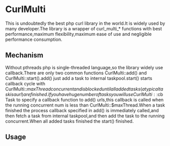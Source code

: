 CurlMulti
=========

This is undoubtedly the best php curl library in the world.It is widely used by many developer.The library is a wrapper of curl_multi_* functions with best performance,maximum flexibility,maximum ease of use and negligible performance consumption.

Mechanism
---------

Without pthreads php is single-threaded language,so the library widely use callback.There are only two common functions CurlMulti::add() and CurlMulti::start().add() just add a task to internal taskpool.start() starts callback cycle with CurlMulti::$maxThread concurrent and is blocked until all added tasks(a typical task is a url) are finished.If you have huge number of tasks you will use CurlMulti::$cbTask to specify a callback function to add() urls,this callback is called when the running concurrent num is less than CurlMulti::$maxThread.When a task finished the process callback specified in add() is immediately called,and then fetch a task from internal taskpool,and then add the task to the running concurrent.When all added tasks finished the start() finished.

Usage
-----


